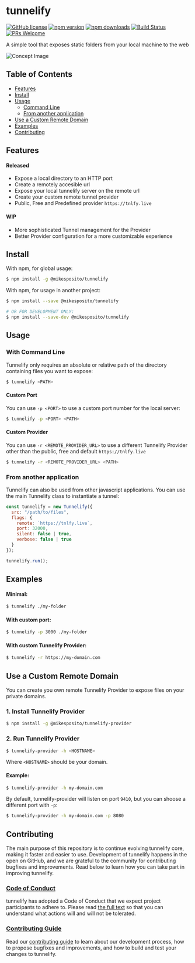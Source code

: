 # tunnelify

[![GitHub license](https://img.shields.io/badge/license-MIT-blue.svg)](https://github.com/mikesposito/tunnelify/blob/master/LICENSE) 
[![npm version](https://img.shields.io/npm/v/@mikesposito/tunnelify.svg?style=flat)](https://www.npmjs.com/package/@mikesposito/tunnelify) 
[![npm downloads](https://img.shields.io/npm/dm/@mikesposito/tunnelify.svg?style=flat-square)](http://npm-stat.com/charts.html?package=@mikesposito/tunnelify)
[![Build Status](https://www.travis-ci.com/mikesposito/tunnelify.svg?branch=master)](https://www.travis-ci.com/mikesposito/tunnelify) [![PRs Welcome](https://img.shields.io/badge/PRs-welcome-brightgreen.svg)](https://github.com/mikesposito/tunnelify/blob/master/CONTRIBUTING.md)

A simple tool that exposes static folders from your local machine to the web

![Concept Image](https://tunnelify.s3.eu-west-1.amazonaws.com/concept.png)

## Table of Contents

- [Features](#features)
- [Install](#install)
- [Usage](#usage)
  - [Command Line](#with-command-line)
  - [From another application](#from-another-application)
- [Use a Custom Remote Domain](#use-a-custom-remote-domain)
- [Examples](#examples)
- [Contributing](#contributing)

## Features

#### Released

- Expose a local directory to an HTTP port
- Create a remotely accesible url
- Expose your local tunnelify server on the remote url
- Create your custom remote tunnel provider
- Public, Free and Predefined provider `https://tnlfy.live`

#### WIP

- More sophisticated Tunnel management for the Provider
- Better Provider configuration for a more customizable experience


## Install

With npm, for global usage:

```bash
$ npm install -g @mikesposito/tunnelify
```

With npm, for usage in another project:

```bash
$ npm install --save @mikesposito/tunnelify

# OR FOR DEVELOPMENT ONLY:
$ npm install --save-dev @mikesposito/tunnelify
```

## Usage

### With Command Line

Tunnelify only requires an absolute or relative path of the directory containing files you want to expose:

```bash
$ tunnelify <PATH>
```

#### Custom Port

You can use `-p <PORT>` to use a custom port number for the local server:

```bash
$ tunnelify -p <PORT> <PATH>
```

#### Custom Provider

You can use `-r <REMOTE_PROVIDER_URL>` to use a different Tunnelify Provider other than the public, free and default `https://tnlfy.live`

```bash
$ tunnelify -r <REMOTE_PROVIDER_URL> <PATH>
```

### From another application

Tunnelify can also be used from other javascript applications.
You can use the main Tunnelify class to instantiate a tunnel:

```javascript
const tunnelify = new Tunnelify({
  src: "/path/to/files",
  flags: {
    remote: `https://tnlfy.live`, 
    port: 32000,
    silent: false | true,
    verbose: false | true
  }
});

tunnelify.run();
```

## Examples

#### Minimal:
```bash
$ tunnelify ./my-folder
```

#### With custom port:
```bash
$ tunnelify -p 3000 ./my-folder
```

#### With custom Tunnelify Provider:
```bash
$ tunnelify -r https://my-domain.com
```

## Use a Custom Remote Domain

You can create you own remote Tunnelify Provider to expose files on your private domains.

### 1. Install Tunnelify Provider
```bash
$ npm install -g @mikesposito/tunnelify-provider
```

### 2. Run Tunnelify Provider
```bash
$ tunnelify-provider -h <HOSTNAME>
```
Where `<HOSTNAME>` should be your domain.
#### Example:
```bash
$ tunnelify-provider -h my-domain.com
```

By default, tunnelify-provider will listen on port `9410`, but you can shoose a different port with `-p`:

```bash
$ tunnelify-provider -h my-domain.com -p 8080
```

## Contributing

The main purpose of this repository is to continue evolving tunnelify core, making it faster and easier to use. Development of tunnelify happens in the open on GitHub, and we are grateful to the community for contributing bugfixes and improvements. Read below to learn how you can take part in improving tunnelify.

### [Code of Conduct](CODE_OF_CONDUCT.md)

tunnelify has adopted a Code of Conduct that we expect project participants to adhere to. Please read [the full text](CODE_OF_CONDUCT.md) so that you can understand what actions will and will not be tolerated.

### [Contributing Guide](CONTRIBUTING.md)

Read our [contributing guide](CONTRIBUTING.md) to learn about our development process, how to propose bugfixes and improvements, and how to build and test your changes to tunnelify.
